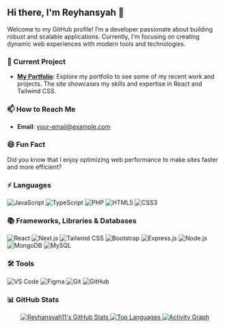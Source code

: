 ## Hi there, I'm Reyhansyah 👋

Welcome to my GitHub profile! I’m a developer passionate about building robust and scalable applications. Currently, I'm focusing on creating dynamic web experiences with modern tools and technologies.

### 🚀 Current Project
- **[My Portfolio](https://reyyyyy.vercel.app/)**: Explore my portfolio to see some of my recent work and projects. The site showcases my skills and expertise in React and Tailwind CSS.

### 📫 How to Reach Me
- **Email**: [your-email@example.com](mailto:mr.reihansyah@gmail.com)

### 😄 Fun Fact
Did you know that I enjoy optimizing web performance to make sites faster and more efficient?

### ⚡ Languages
![JavaScript](https://img.shields.io/badge/-JavaScript-F7DF1E?style=flat&logo=javascript&logoColor=000000)
![TypeScript](https://img.shields.io/badge/-TypeScript-3178C6?style=flat&logo=typescript&logoColor=ffffff)
![PHP](https://img.shields.io/badge/-PHP-777BB4?style=flat&logo=php&logoColor=ffffff)
![HTML5](https://img.shields.io/badge/-HTML5-E34F26?style=flat&logo=html5&logoColor=ffffff)
![CSS3](https://img.shields.io/badge/-CSS3-1572B6?style=flat&logo=css3&logoColor=ffffff)

### 📚 Frameworks, Libraries & Databases
![React](https://img.shields.io/badge/-React-61DAFB?style=flat&logo=react&logoColor=000000)
![Next.js](https://img.shields.io/badge/-Next.js-000000?style=flat&logo=next.js&logoColor=ffffff)
![Tailwind CSS](https://img.shields.io/badge/-Tailwind%20CSS-06B6D4?style=flat&logo=tailwind-css&logoColor=ffffff)
![Bootstrap](https://img.shields.io/badge/-Bootstrap-7952B3?style=flat&logo=bootstrap&logoColor=ffffff)
![Express.js](https://img.shields.io/badge/-Express.js-000000?style=flat&logo=express&logoColor=ffffff)
![Node.js](https://img.shields.io/badge/-Node.js-339933?style=flat&logo=node.js&logoColor=ffffff)
![MongoDB](https://img.shields.io/badge/-MongoDB-47A248?style=flat&logo=mongodb&logoColor=ffffff)
![MySQL](https://img.shields.io/badge/-MySQL-4479A1?style=flat&logo=mysql&logoColor=ffffff)

### 🛠️ Tools
![VS Code](https://img.shields.io/badge/-VS%20Code-007ACC?style=flat&logo=visual-studio-code&logoColor=ffffff)
![Figma](https://img.shields.io/badge/-Figma-F24E1E?style=flat&logo=figma&logoColor=ffffff)
![Git](https://img.shields.io/badge/-Git-F05032?style=flat&logo=git&logoColor=ffffff)
![GitHub](https://img.shields.io/badge/-GitHub-181717?style=flat&logo=github&logoColor=ffffff)

### 📊 GitHub Stats

<div align="center">
  <a href="https://github.com/Reyhansyah11">
    <img src="https://github-readme-stats.vercel.app/api?username=Reyhansyah11&show_icons=true&hide_title=true&count_private=true&hide=prs" alt="Reyhansyah11's GitHub Stats" />
  </a>
  <a href="https://github.com/Reyhansyah11">
    <img src="https://github-readme-stats.vercel.app/api/top-langs/?username=Reyhansyah11&hide_title=true&layout=compact" alt="Top Languages" />
  </a>
  <a href="https://github.com/Reyhansyah11">
    <img src="https://github-readme-activity-graph.vercel.app/graph?username=Reyhansyah11&theme=dracula" alt="Activity Graph" />
  </a>
</div>
